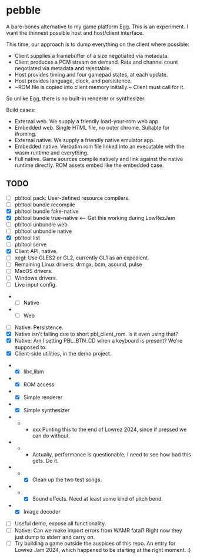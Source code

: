 # pebble

A bare-bones alternative to my game platform Egg.
This is an experiment.
I want the thinnest possible host and host/client interface.

This time, our approach is to dump everything on the client where possible:
- Client supplies a framebuffer of a size negotiated via metadata.
- Client produces a PCM stream on demand. Rate and channel count negotiated via metadata and rejectable.
- Host provides timing and four gamepad states, at each update.
- Host provides language, clock, and persistence.
- ~ROM file is copied into client memory initially.~ Client must call for it.

So unlike Egg, there is no built-in renderer or synthesizer.

Build cases:
- External web. We supply a friendly load-your-rom web app.
- Embedded web. Single HTML file, no outer chrome. Suitable for iframing.
- External native. We supply a friendly native emulator app.
- Embedded native. Verbatim rom file linked into an executable with the wasm runtime and everything.
- Full native. Game sources compile natively and link against the native runtime directly. ROM assets embed like the embedded case.

## TODO

- [ ] pbltool pack: User-defined resource compilers.
- [ ] pbltool bundle recompile
- [x] pbltool bundle fake-native
- [x] pbltool bundle true-native <-- Get this working during LowRezJam
- [ ] pbltool unbundle web
- [ ] pbltool unbundle native
- [x] pbltool list
- [ ] pbltool serve
- [x] Client API, native.
- [ ] xegl: Use GLES2 or GL2, currently GL1 as an expedient.
- [ ] Remaining Linux drivers: drmgx, bcm, asound, pulse
- [ ] MacOS drivers.
- [ ] Windows drivers.
- [ ] Live input config.
- - [ ] Native
- - [ ] Web
- [ ] Native: Persistence.
- [x] Native isn't failing due to short pbl_client_rom. Is it even using that?
- [x] Native: Am I setting PBL_BTN_CD when a keyboard is present? We're supposed to.
- [x] Client-side utilities, in the demo project.
- - [x] libc,libm
- - [x] ROM access
- - [x] Simple renderer
- - [x] Simple synthesizer
- - - xxx Punting this to the end of Lowrez 2024, since if pressed we can do without.
- - - Actually, performance is questionable, I need to see how bad this gets. Do it.
- - - [x] Clean up the two test songs.
- - - [x] Sound effects. Need at least some kind of pitch bend.
- - [x] Image decoder
- [ ] Useful demo, expose all functionality.
- [ ] Native: Can we make import errors from WAMR fatal? Right now they just dump to stderr and carry on.
- [ ] Try building a game outside the auspices of this repo. An entry for Lowrez Jam 2024, which happened to be starting at the right moment. :)
